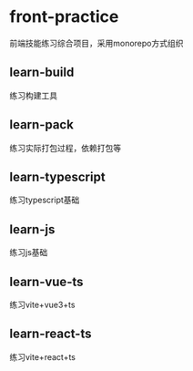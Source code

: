 # front-practice
前端技能练习综合项目，采用monorepo方式组织

## learn-build
练习构建工具

## learn-pack
练习实际打包过程，依赖打包等

## learn-typescript
练习typescript基础

## learn-js
练习js基础

## learn-vue-ts
练习vite+vue3+ts

## learn-react-ts
练习vite+react+ts